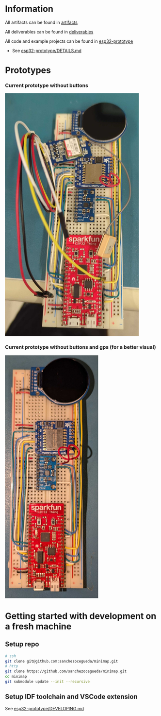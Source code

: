 # Information
All artifacts can be found in [artifacts](artifacts)

All deliverables can be found in [deliverables](deliverables)

All code and example projects can be found in [esp32-prototype](esp32-prototype)
- See [esp32-prototype/DETAILS.md](esp32-prototype/DETAILS.md)

# Prototypes

### Current prototype without buttons
<img src="artifacts/breadboard_gps.jpg" height=800>

### Current prototype without buttons and gps (for a better visual)
<img src="artifacts/breadboard.jpg" height=800>

# Getting started with development on a fresh machine

## Setup repo
```bash
# ssh
git clone git@github.com:sanchezocegueda/minimap.git
# http
git clone https://github.com/sanchezocegueda/minimap.git
cd minimap
git submodule update --init --recursive
```

## Setup IDF toolchain and VSCode extension
See [esp32-prototype/DEVELOPING.md](esp32-prototype/DEVELOPING.md)
